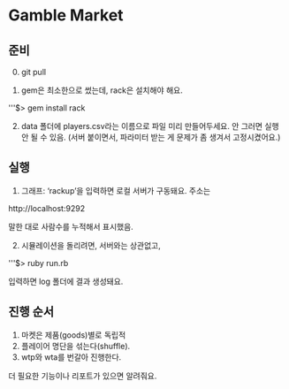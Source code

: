 # Gamble Market

## 준비

0. git pull

1. gem은 최소한으로 썼는데, rack은 설치해야 해요.

'''$> gem install rack

2. data 폴더에 players.csv라는 이름으로 파일 미리 만들어두세요. 안 그러면 실행 안 될 수 있음. (서버 붙이면서, 파라미터 받는 게 문제가 좀 생겨서 고정시켰어요.)

## 실행

1. 그래프: ‘rackup’을 입력하면 로컬 서버가 구동돼요. 주소는

http://localhost:9292

말한 대로 사람수를 누적해서 표시했음.

2. 시뮬레이션을 돌리려면, 서버와는 상관없고, 

'''$> ruby run.rb

입력하면 log 폴더에 결과 생성돼요.

## 진행 순서

1. 마켓은 제품(goods)별로 독립적
2. 플레이어 명단을 섞는다(shuffle).
3. wtp와 wta를 번갈아 진행한다.

더 필요한 기능이나 리포트가 있으면 알려줘요.
